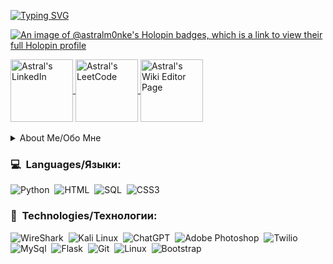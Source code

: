 [![Typing SVG](https://readme-typing-svg.demolab.com/?lines=Welcome+to+my+GitHub!;Добро+пожаловать+в+мой+ГитХуб!&color='01099E'&durаtion=4000)](https://git.io/typing-svg)

[![An image of @astralm0nke's Holopin badges, which is a link to view their full Holopin profile](https://holopin.me/astralm0nke)](https://holopin.io/@astralm0nke)

<a href="https://www.linkedin.com/in/finneas-sensiba-64b049154/">
  <img align="center" alt="Astral's LinkedIn" width="100px" src="https://img.shields.io/badge/Linkedin-0A66C2?style=for-the-badge&logo=Linkedin&logoColor=white" />
</a>
<a href="https://leetcode.com/AstralM0nke/">
  <img align="center" alt="Astral's LeetCode" width="100px" src="https://img.shields.io/badge/LeetCode-000000?style=for-the-badge&logo=LeetCode&logoColor=#d16c06" />
</a>
<a href="https://leetcode.com/AstralM0nke/">
  <img align="center" alt="Astral's Wiki Editor Page" width="100px" src="https://img.shields.io/badge/Wikipedia-%23000000.svg?style=for-the-badge&logo=wikipedia&logoColor=white" />
</a>
<br/>
<br/>
<details>
  <summary>About Me/Обо Мне</summary>
  I'm an indie python programmer and web developer. Currently on the market for a new position/job.
  <br/>
  Я инди-программист на Питон и веб-разработчик. В настоящее время ищу новую работу.
</details>

### 💻 &nbsp;Languages/Языки:

![Python](https://img.shields.io/badge/-Python-05122A?style=flat&logo=python)&nbsp;
![HTML](https://img.shields.io/badge/HTML5-E34F26?style=flat-square&logo=HTML5&logoColor=white)&nbsp;
![SQL](https://img.shields.io/badge/-SQL-05122A?style=flat&logo=html)&nbsp;
![CSS3](https://img.shields.io/badge/css3-%231572B6.svg?style=for-the-badge&logo=css3&logoColor=white)&nbsp;

### 🧬 &nbsp;Technologies/Технологии:

![WireShark](https://img.shields.io/badge/-Wireshark-%231679A7?style=for-the-badge&logo=wireshark&logoColor=white)&nbsp;
![Kali Linux](https://img.shields.io/badge/-Kali%20Linux-%23557C94?style=for-the-badge&logo=kalilinux&logoColor=white)&nbsp;
![ChatGPT](https://img.shields.io/badge/chatGPT-74aa9c?style=for-the-badge&logo=openai&logoColor=white)&nbsp;
![Adobe Photoshop](https://img.shields.io/badge/adobe%20photoshop-%2331A8FF.svg?style=for-the-badge&logo=adobe%20photoshop&logoColor=white)&nbsp;
![Twilio](https://img.shields.io/badge/Twilio-F22F46?style=for-the-badge&logo=Twilio&logoColor=white)&nbsp;
![MySql](https://img.shields.io/badge/-Mysql-05122A?style=flat&logo=mysql)&nbsp;
![Flask](https://img.shields.io/badge/-Flask-05122A?style=flat&logo=flask)&nbsp;
![Git](https://img.shields.io/badge/-Git-05122A?style=flat&logo=git)&nbsp;
![Linux](https://img.shields.io/badge/-Linux-05122A?style=flat&logo=linux)&nbsp;
![Bootstrap](https://img.shields.io/badge/-Bootstrap-05122A?style=flat&logo=bootstrap)&nbsp;
